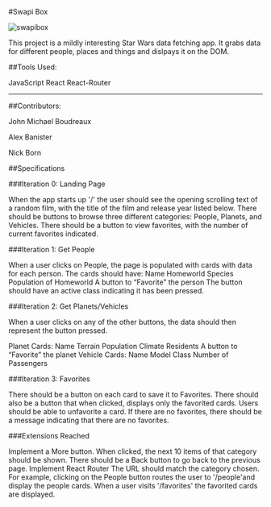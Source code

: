 #Swapi Box

![swapibox](https://user-images.githubusercontent.com/20631355/31920768-4a43e19e-b828-11e7-8ba8-52816deca101.gif)

This project is a mildly interesting Star Wars data fetching app. It grabs data for different people, places and things and dislpays it on the DOM.

##Tools Used:

JavaScript
React
React-Router

-------------------------------

##Contributors:

John Michael Boudreaux

Alex Banister

Nick Born

##Specifications

###Iteration 0: Landing Page

When the app starts up '/' the user should see the opening scrolling text of a random film, with the title of the film and release year listed below.
There should be buttons to browse three different categories: People, Planets, and Vehicles.
There should be a button to view favorites, with the number of current favorites indicated.

###Iteration 1: Get People

When a user clicks on People, the page is populated with cards with data for each person.
The cards should have:
Name
Homeworld
Species
Population of Homeworld
A button to “Favorite” the person
The button should have an active class indicating it has been pressed.

###Iteration 2: Get Planets/Vehicles

When a user clicks on any of the other buttons, the data should then represent the button pressed.

Planet Cards:
Name
Terrain
Population
Climate
Residents
A button to “Favorite” the planet
Vehicle Cards:
Name
Model
Class
Number of Passengers

###Iteration 3: Favorites

There should be a button on each card to save it to Favorites.
There should also be a button that when clicked, displays only the favorited cards.
Users should be able to unfavorite a card.
If there are no favorites, there should be a message indicating that there are no favorites.

###Extensions Reached

Implement a More button. When clicked, the next 10 items of that category should be shown. There should be a Back button to go back to the previous page.
Implement React Router
The URL should match the category chosen. For example, clicking on the People button routes the user to '/people'and display the people cards.
When a user visits '/favorites' the favorited cards are displayed.

